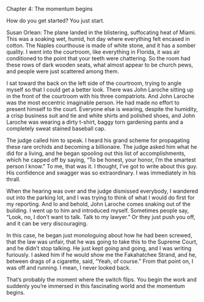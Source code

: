 Chapter 4: The momentum begins

How do you get started? You just start.

Susan Orlean: The plane landed in the blistering, suffocating heat of Miami. This was a soaking wet, humid, hot day where everything felt encased in cotton. The Naples courthouse is made of white stone, and it has a somber quality. I went into the courtroom, like everything in Florida, it was air conditioned to the point that your teeth were chattering. So the room had these rows of dark wooden seats, what almost appear to be church pews, and people were just scattered among them.

I sat toward the back on the left side of the courtroom, trying to angle myself so that I could get a better look. There was John Laroche sitting up in the front of the courtroom with his three compatriots. And John Laroche was the most eccentric imaginable person. He had made no effort to present himself to the court. Everyone else is wearing, despite the humidity, a crisp business suit and tie and white shirts and polished shoes, and John Laroche was wearing a dirty t-shirt, baggy torn gardening pants and a completely sweat stained baseball cap.

The judge called him to speak. I heard his grand scheme for propagating these rare orchids and becoming a billionaire. The judge asked him what he did for a living, and he began spooling out this list of accomplishments, which he capped off by saying, “To be honest, your honor, I’m the smartest person I know.” To me, that was it. I thought, I’ve got to write about this guy. His confidence and swagger was so extraordinary. I was immediately in his thrall.

When the hearing was over and the judge dismissed everybody, I wandered out into the parking lot, and I was trying to think of what I would do first for my reporting. And lo and behold, John Laroche comes snaking out of the building. I went up to him and introduced myself. Sometimes people say, “Look, no, I don’t want to talk. Talk to my lawyer.” Or they just push you off, and it can be very discouraging.

In this case, he began just monologuing about how he had been screwed, that the law was unfair, that he was going to take this to the Supreme Court, and he didn’t stop talking. He just kept going and going, and I was writing furiously. I asked him if he would show me the Fakahatchee Strand, and he, between drags of a cigarette, said, “Yeah, of course.” From that point on, I was off and running. I mean, I never looked back.

That’s probably the moment where the switch flips. You begin the work and suddenly you’re immersed in this fascinating world and the momentum begins.